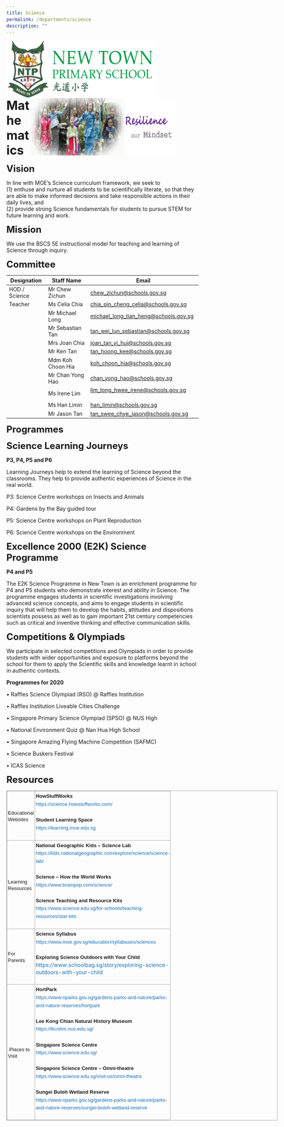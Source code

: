 ```yaml
---
title: Science
permalink: /departments/science
description: ""
---
```

<img src="/images/logosub.png" style="width:400px;height:150px;margin-left:0px;" align = "left">

<img src="/images/Header%20GIF.gif" style="width:380px;height:150px;margin-right:60px;" align = "right">
<br><br><br><br><br><br>

**<font size=6>Mathematics</font>**

**<font size=5>Vision</font>** 

In line with MOE’s Science curriculum framework, we seek to<br>
(1) enthuse and nurture all students to be scientifically literate, so that they are able to make informed decisions and take responsible actions in their daily lives, and <br>
(2) provide strong Science fundamentals for students to pursue STEM for future learning and work.  

  

  
**<font size=5>Mission</font>** 

We use the BSCS 5E instructional model for teaching and learning of Science through inquiry.  

  

  
**<font size=5>Committee</font>** 


| Designation | Staff Name | Email |
| --- | --- | --- |
| HOD / Science | Mr Chew Zichun   | [chew\_zichun@schools.gov.sg](mailto:chew_zichun@schools.gov.sg) |
| Teacher | Ms Celia Chia | [chia\_pin\_cheng\_celia@schools.gov.sg](mailto:chia_pin_cheng_celia@schools.gov.sg) |
|   | Mr Michael Long  | [michael\_long\_tian\_heng@schools.gov.sg](mailto:michael_long_tian_heng@schools.gov.sg)  |
|   | Mr Sebastian Tan | [tan\_wei\_lun\_sebastian@schools.gov.sg](mailto:tan_wei_lun_sebastian@schools.gov.sg) |
|   | Mrs Joan Chia  | [joan\_tan\_yi\_hui@schools.gov.sg](mailto:joan_tan_yi_hui@schools.gov.sg) |
|   | Mr Ken Tan | [tan\_hoong\_kee@schools.gov.sg](mailto:tan_hoong_kee@schools.gov.sg)  |
|   | Mdm Koh Choon Hia | [koh\_choon\_hia@schools.gov.sg](mailto:koh_choon_hia@schools.gov.sg) |
|   | Mr Chan Yong Hao | [chan\_yong\_hao@schools.gov.sg](mailto:chan_yong_hao@schools.gov.sg)  |
|   | Ms Irene Lim  | [lim\_tong\_hwee\_irene@schools.gov.sg](mailto:lim_tong_hwee_irene@schools.gov.sg)         |
|   | Ms Han Limin | [han\_limin@schools.gov.sg](mailto:han_limin@schools.gov.sg) |
|   | Mr Jason Tan | [tan\_swee\_chye\_jason@schools.gov.sg](mailto:tan_swee_chye_jason@schools.gov.sg) |

**<font size=5>Programmes</font>** 


**<font size=5>Science Learning Journeys</font>** 

**P3, P4, P5 and P6**

Learning Journeys help to extend the learning of Science beyond the classrooms. They help to provide authentic experiences of Science in the real world.

P3: Science Centre workshops on Insects and Animals

P4: Gardens by the Bay guided tour

P5: Science Centre workshops on Plant Reproduction

P6: Science Centre workshops on the Environment 

**<font size=5>Excellence 2000 (E2K) Science Programme</font>** 

**P4 and P5**

The E2K Science Programme in New Town is an enrichment programme for P4 and P5 students who demonstrate interest and ability in Science. The programme engages students in scientific investigations involving advanced science concepts, and aims to engage students in scientific inquiry that will help them to develop the habits, attitudes and dispositions scientists possess as well as to gain important 21st century competencies such as critical and inventive thinking and effective communication skills.

  
**<font size=5>Competitions & Olympiads</font>** 

We participate in selected competitions and Olympiads in order to provide students with wider opportunities and exposure to platforms beyond the school for them to apply the Scientific skills and knowledge learnt in school in authentic contexts.

  

**Programmes for 2020**

• Raffles Science Olympiad (RSO) @ Raffles Institution

• Raffles Institution Liveable Cities Challenge

• Singapore Primary Science Olympiad (SPSO) @ NUS High

• National Environment Quiz @ Nan Hua High School

• Singapore Amazing Flying Machine Competition (SAFMC)

• Science Buskers Festival

• ICAS Science

**<font size=5>Resources</font>** 
  

<table class="ive_eobj_center iveo_table ives_tab_simple3" style="margin: auto; outline: 0px; padding: 0px; border-collapse: collapse; clear: both; border: 1px solid rgb(170, 170, 170); width: 710px;"><tbody style="margin: 0px; outline: 0px; padding: 0px;"><tr style="margin: 0px; outline: 0px; padding: 0px;"><td style="margin: 0px; outline: 0px; padding: 2px; text-align: left; border: 1px solid rgb(170, 170, 170); width: 60px;"><font face="arial, sans-serif" size="2" style="margin: 0px; outline: 0px; padding: 0px;">Educational Websites&nbsp;<span style="margin: 0px; outline: 0px; padding: 0px;">&nbsp; &nbsp;</span></font></td><td style="margin: 0px; outline: 0px; padding: 2px; text-align: center; border: 1px solid rgb(170, 170, 170); width: 60px;"><div style="margin: 0px; outline: 0px; padding: 0px; line-height: 19.6px; text-align: left;"><font face="arial, sans-serif" size="2" style="margin: 0px; outline: 0px; padding: 0px;"><span style="margin: 0px; outline: 0px; padding: 0px; background-color: initial;"><b style="margin: 0px; outline: 0px; padding: 0px;">HowStuffWorks</b></span></font></div><div style="margin: 0px; outline: 0px; padding: 0px; line-height: 19.6px; text-align: left;"><font face="arial, sans-serif" size="2" style="margin: 0px; outline: 0px; padding: 0px;"><span style="margin: 0px; outline: 0px; padding: 0px; background-color: initial;"><a href="https://science.howstuffworks.com/" target="_blank" style="margin: 0px; outline: 0px; padding: 0px; color: rgb(24, 112, 182); text-decoration: none;">https://science.howstuffworks.com/</a></span></font></div><div style="margin: 0px; outline: 0px; padding: 0px; line-height: 19.6px; text-align: left;"><span style="margin: 0px; outline: 0px; padding: 0px; background-color: initial;"><font face="arial, sans-serif" size="2" style="margin: 0px; outline: 0px; padding: 0px;"><br style="margin: 0px; outline: 0px; padding: 0px;"></font></span></div><div style="margin: 0px; outline: 0px; padding: 0px; line-height: 19.6px; text-align: left;"><span style="margin: 0px; outline: 0px; padding: 0px; background-color: initial;"><font face="arial, sans-serif" size="2" style="margin: 0px; outline: 0px; padding: 0px;"><b style="margin: 0px; outline: 0px; padding: 0px;">Student Learning Space</b></font></span></div><div style="margin: 0px; outline: 0px; padding: 0px; line-height: 19.6px; text-align: left;"><span style="margin: 0px; outline: 0px; padding: 0px; background-color: initial;"><font face="arial, sans-serif" size="2" style="margin: 0px; outline: 0px; padding: 0px;"><a href="https://learning.moe.edu.sg/" target="_blank" style="margin: 0px; outline: 0px; padding: 0px; color: rgb(24, 112, 182); text-decoration: none;">https://learning.moe.edu.sg</a><br style="margin: 0px; outline: 0px; padding: 0px;"></font></span></div><div style="margin: 0px; outline: 0px; padding: 0px; line-height: 19.6px; text-align: left;"><span style="margin: 0px; outline: 0px; padding: 0px; background-color: initial;"><font face="arial, sans-serif" size="2" style="margin: 0px; outline: 0px; padding: 0px;"><br style="margin: 0px; outline: 0px; padding: 0px;"></font></span></div></td></tr><tr style="margin: 0px; outline: 0px; padding: 0px;"><td style="margin: 0px; outline: 0px; padding: 2px; text-align: left; border: 1px solid rgb(170, 170, 170); width: 60px;"><font face="arial, sans-serif" size="2" style="margin: 0px; outline: 0px; padding: 0px;">Learning Resources</font></td><td style="margin: 0px; outline: 0px; padding: 2px; text-align: center; border: 1px solid rgb(170, 170, 170); width: 60px;"><div style="margin: 0px; outline: 0px; padding: 0px; line-height: 19.6px; text-align: left;"><font face="arial, sans-serif" size="2" style="margin: 0px; outline: 0px; padding: 0px;"><span style="margin: 0px; outline: 0px; padding: 0px; background-color: initial;"><b style="margin: 0px; outline: 0px; padding: 0px;">National Geographic Kids – Science Lab</b></span></font></div><div style="margin: 0px; outline: 0px; padding: 0px; line-height: 19.6px; text-align: left;"><font face="arial, sans-serif" size="2" style="margin: 0px; outline: 0px; padding: 0px;"><span style="margin: 0px; outline: 0px; padding: 0px; background-color: initial;"><a href="https://kids.nationalgeographic.com/explore/science/science-lab/" target="_blank" style="margin: 0px; outline: 0px; padding: 0px; color: rgb(24, 112, 182); text-decoration: none;">https://kids.nationalgeographic.com/explore/science/science-lab/</a></span></font></div><div style="margin: 0px; outline: 0px; padding: 0px; line-height: 19.6px; text-align: left;"><font face="arial, sans-serif" size="2" style="margin: 0px; outline: 0px; padding: 0px;"><br style="margin: 0px; outline: 0px; padding: 0px;"></font></div><div style="margin: 0px; outline: 0px; padding: 0px; line-height: 19.6px; text-align: left;"><font face="arial, sans-serif" size="2" style="margin: 0px; outline: 0px; padding: 0px;"><span style="margin: 0px; outline: 0px; padding: 0px; background-color: initial;"><b style="margin: 0px; outline: 0px; padding: 0px;">Science – How the World Works</b></span></font></div><div style="margin: 0px; outline: 0px; padding: 0px; line-height: 19.6px; text-align: left;"><font face="arial, sans-serif" size="2" style="margin: 0px; outline: 0px; padding: 0px;"><span style="margin: 0px; outline: 0px; padding: 0px; background-color: initial;"><a href="https://www.brainpop.com/science/" target="_blank" style="margin: 0px; outline: 0px; padding: 0px; color: rgb(24, 112, 182); text-decoration: none;">https://www.brainpop.com/science/</a></span></font></div><div style="margin: 0px; outline: 0px; padding: 0px; line-height: 19.6px; text-align: left;"><font face="arial, sans-serif" size="2" style="margin: 0px; outline: 0px; padding: 0px;"><br style="margin: 0px; outline: 0px; padding: 0px;"></font></div><div style="margin: 0px; outline: 0px; padding: 0px; line-height: 19.6px; text-align: left;"><font face="arial, sans-serif" size="2" style="margin: 0px; outline: 0px; padding: 0px;"><span style="margin: 0px; outline: 0px; padding: 0px; background-color: initial;"><b style="margin: 0px; outline: 0px; padding: 0px;">Science Teaching and Resource Kits</b></span></font></div><div style="margin: 0px; outline: 0px; padding: 0px; line-height: 19.6px; text-align: left;"><font face="arial, sans-serif" size="2" style="margin: 0px; outline: 0px; padding: 0px;"><span style="margin: 0px; outline: 0px; padding: 0px; background-color: initial;"><a href="https://www.science.edu.sg/for-schools/teaching-resources/star-kits" target="_blank" style="margin: 0px; outline: 0px; padding: 0px; color: rgb(24, 112, 182); text-decoration: none;">https://www.science.edu.sg/for-schools/teaching-resources/star-kits</a></span></font></div><div style="margin: 0px; outline: 0px; padding: 0px; line-height: 19.6px; text-align: left;"><font face="arial, sans-serif" size="2" style="margin: 0px; outline: 0px; padding: 0px;"><br style="margin: 0px; outline: 0px; padding: 0px;"></font></div></td></tr><tr style="margin: 0px; outline: 0px; padding: 0px;"><td style="margin: 0px; outline: 0px; padding: 2px; text-align: left; border: 1px solid rgb(170, 170, 170);"><font face="arial, sans-serif" size="2" style="margin: 0px; outline: 0px; padding: 0px;">For Parents&nbsp;</font></td><td style="margin: 0px; outline: 0px; padding: 2px; text-align: center; border: 1px solid rgb(170, 170, 170);"><div style="margin: 0px; outline: 0px; padding: 0px; line-height: 19.6px; text-align: left;"><b style="margin: 0px; outline: 0px; padding: 0px; font-family: arial, sans-serif; font-size: small; background-color: initial;">Science Syllabus</b><br style="margin: 0px; outline: 0px; padding: 0px;"></div><div style="margin: 0px; outline: 0px; padding: 0px; line-height: 19.6px; text-align: left;"><font face="arial, sans-serif" size="2" style="margin: 0px; outline: 0px; padding: 0px;"><a href="https://www.moe.gov.sg/education/syllabuses/sciences" target="_blank" style="margin: 0px; outline: 0px; padding: 0px; color: rgb(24, 112, 182); text-decoration: none; background-color: initial;">https://www.moe.gov.sg/education/syllabuses/sciences</a><span style="margin: 0px; outline: 0px; padding: 0px; text-align: center; background-color: initial;">&nbsp;</span></font></div><div style="margin: 0px; outline: 0px; padding: 0px; line-height: 19.6px; text-align: left;"><span style="margin: 0px; outline: 0px; padding: 0px; text-align: center; background-color: initial;"><br style="margin: 0px; outline: 0px; padding: 0px;"></span></div><div style="margin: 0px; outline: 0px; padding: 0px; line-height: 19.6px; text-align: left;"><span style="margin: 0px; outline: 0px; padding: 0px; text-align: center; background-color: initial;"><font face="arial, sans-serif" size="2" style="margin: 0px; outline: 0px; padding: 0px;"><b style="margin: 0px; outline: 0px; padding: 0px;">Exploring Science Outdoors with Your Child</b><br style="margin: 0px; outline: 0px; padding: 0px;"></font></span></div><div style="margin: 0px; outline: 0px; padding: 0px; line-height: 19.6px; text-align: left;"><a href="https://www.schoolbag.sg/story/exploring-science-outdoors-with-your-child" target="_blank" style="margin: 0px; outline: 0px; padding: 0px; color: rgb(24, 112, 182); text-decoration: none;">https://www.schoolbag.sg/story/exploring-science-outdoors-with-your-child</a></div><div style="margin: 0px; outline: 0px; padding: 0px; line-height: 19.6px; text-align: left;"><br style="margin: 0px; outline: 0px; padding: 0px;"></div></td></tr><tr style="margin: 0px; outline: 0px; padding: 0px;"><td style="margin: 0px; outline: 0px; padding: 2px; text-align: left; border: 1px solid rgb(170, 170, 170);"><font face="arial, sans-serif" size="2" style="margin: 0px; outline: 0px; padding: 0px;">&nbsp;Places to Visit&nbsp;</font></td><td style="margin: 0px; outline: 0px; padding: 2px; text-align: center; border: 1px solid rgb(170, 170, 170);"><div style="margin: 0px; outline: 0px; padding: 0px; line-height: 19.6px; text-align: left;"><font face="arial, sans-serif" size="2" style="margin: 0px; outline: 0px; padding: 0px;"><span style="margin: 0px; outline: 0px; padding: 0px; background-color: initial;"><b style="margin: 0px; outline: 0px; padding: 0px;">HortPark</b></span></font></div><div style="margin: 0px; outline: 0px; padding: 0px; line-height: 19.6px; text-align: left;"><font face="arial, sans-serif" size="2" style="margin: 0px; outline: 0px; padding: 0px;"><span style="margin: 0px; outline: 0px; padding: 0px; background-color: initial;"><a href="https://www.nparks.gov.sg/gardens-parks-and-nature/parks-and-nature-reserves/hortpark" target="_blank" style="margin: 0px; outline: 0px; padding: 0px; color: rgb(24, 112, 182); text-decoration: none;">https://www.nparks.gov.sg/gardens-parks-and-nature/parks-and-nature-reserves/hortpark</a>&nbsp;</span></font></div><div style="margin: 0px; outline: 0px; padding: 0px; line-height: 19.6px; text-align: left;"><font face="arial, sans-serif" size="2" style="margin: 0px; outline: 0px; padding: 0px;"><span style="margin: 0px; outline: 0px; padding: 0px; background-color: initial;"><br style="margin: 0px; outline: 0px; padding: 0px;"></span></font></div><div style="margin: 0px; outline: 0px; padding: 0px; line-height: 19.6px; text-align: left;"><font face="arial, sans-serif" size="2" style="margin: 0px; outline: 0px; padding: 0px;"><span style="margin: 0px; outline: 0px; padding: 0px; background-color: initial;"><b style="margin: 0px; outline: 0px; padding: 0px;">Lee Kong Chian Natural History Museum</b><br style="margin: 0px; outline: 0px; padding: 0px;"></span></font></div><div style="margin: 0px; outline: 0px; padding: 0px; line-height: 19.6px; text-align: left;"><font face="arial, sans-serif" size="2" style="margin: 0px; outline: 0px; padding: 0px;"><a href="https://lkcnhm.nus.edu.sg/" target="_blank" style="margin: 0px; outline: 0px; padding: 0px; color: rgb(24, 112, 182); text-decoration: none;">https://lkcnhm.nus.edu.sg/</a><span style="margin: 0px; outline: 0px; padding: 0px; background-color: initial;"><br style="margin: 0px; outline: 0px; padding: 0px;"></span></font></div><div style="margin: 0px; outline: 0px; padding: 0px; line-height: 19.6px; text-align: left;"><font face="arial, sans-serif" size="2" style="margin: 0px; outline: 0px; padding: 0px;"><br style="margin: 0px; outline: 0px; padding: 0px;"></font></div><div style="margin: 0px; outline: 0px; padding: 0px; line-height: 19.6px; text-align: left;"><font face="arial, sans-serif" size="2" style="margin: 0px; outline: 0px; padding: 0px;"><b style="margin: 0px; outline: 0px; padding: 0px;">Singapore Science Centre</b></font></div><div style="margin: 0px; outline: 0px; padding: 0px; line-height: 19.6px; text-align: left;"><font face="arial, sans-serif" size="2" style="margin: 0px; outline: 0px; padding: 0px;"><a href="https://www.science.edu.sg/" target="_blank" style="margin: 0px; outline: 0px; padding: 0px; color: rgb(24, 112, 182); text-decoration: none;">https://www.science.edu.sg/</a><br style="margin: 0px; outline: 0px; padding: 0px;"></font></div><div style="margin: 0px; outline: 0px; padding: 0px; line-height: 19.6px; text-align: left;"><font face="arial, sans-serif" size="2" style="margin: 0px; outline: 0px; padding: 0px;"><br style="margin: 0px; outline: 0px; padding: 0px;"></font></div><div style="margin: 0px; outline: 0px; padding: 0px; line-height: 19.6px; text-align: left;"><font face="arial, sans-serif" size="2" style="margin: 0px; outline: 0px; padding: 0px;"><b style="margin: 0px; outline: 0px; padding: 0px;">Singapore Science Centre – Omni-theatre</b><br style="margin: 0px; outline: 0px; padding: 0px;"></font></div><div style="margin: 0px; outline: 0px; padding: 0px; line-height: 19.6px; text-align: left;"><font face="arial, sans-serif" size="2" style="margin: 0px; outline: 0px; padding: 0px;"><a href="https://www.science.edu.sg/visit-us/omni-theatre" target="_blank" style="margin: 0px; outline: 0px; padding: 0px; color: rgb(24, 112, 182); text-decoration: none;">https://www.science.edu.sg/visit-us/omni-theatre</a><br style="margin: 0px; outline: 0px; padding: 0px;"></font></div><div style="margin: 0px; outline: 0px; padding: 0px; line-height: 19.6px; text-align: left;"><font face="arial, sans-serif" size="2" style="margin: 0px; outline: 0px; padding: 0px;"><br style="margin: 0px; outline: 0px; padding: 0px;"></font></div><div style="margin: 0px; outline: 0px; padding: 0px; line-height: 19.6px; text-align: left;"><font face="arial, sans-serif" size="2" style="margin: 0px; outline: 0px; padding: 0px;"><b style="margin: 0px; outline: 0px; padding: 0px;">Sungei Buloh Wetland Reserve</b><br style="margin: 0px; outline: 0px; padding: 0px;"></font></div><div style="margin: 0px; outline: 0px; padding: 0px; line-height: 19.6px; text-align: left;"><font face="arial, sans-serif" size="2" style="margin: 0px; outline: 0px; padding: 0px;"><a href="https://www.nparks.gov.sg/gardens-parks-and-nature/parks-and-nature-reserves/sungei-buloh-wetland-reserve" target="_blank" style="margin: 0px; outline: 0px; padding: 0px; color: rgb(24, 112, 182); text-decoration: none;">https://www.nparks.gov.sg/gardens-parks-and-nature/parks-and-nature-reserves/sungei-buloh-wetland-reserve</a></font><br style="margin: 0px; outline: 0px; padding: 0px;"></div><div style="margin: 0px; outline: 0px; padding: 0px; line-height: 19.6px; text-align: left;"><br style="margin: 0px; outline: 0px; padding: 0px; color: rgb(0, 0, 0); font-family: Calibri, sans-serif; font-size: 14px; font-style: normal; font-variant-ligatures: normal; font-variant-caps: normal; font-weight: 400; letter-spacing: normal; orphans: 2; text-align: left; text-indent: 0px; text-transform: none; white-space: normal; widows: 2; word-spacing: 0px; -webkit-text-stroke-width: 0px; background-color: rgb(247, 252, 255); text-decoration-thickness: initial; text-decoration-style: initial; text-decoration-color: initial;"></div></td></tr></tbody></table>
